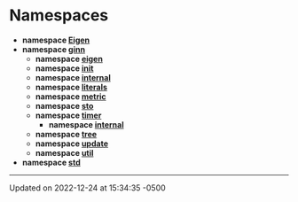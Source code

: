# Namespaces



* **namespace [Eigen](api/Namespaces/namespace_eigen.md)** 
* **namespace [ginn](api/Namespaces/namespaceginn.md)** 
    * **namespace [eigen](api/Namespaces/namespaceginn_1_1eigen.md)** 
    * **namespace [init](api/Namespaces/namespaceginn_1_1init.md)** 
    * **namespace [internal](api/Namespaces/namespaceginn_1_1internal.md)** 
    * **namespace [literals](api/Namespaces/namespaceginn_1_1literals.md)** 
    * **namespace [metric](api/Namespaces/namespaceginn_1_1metric.md)** 
    * **namespace [sto](api/Namespaces/namespaceginn_1_1sto.md)** 
    * **namespace [timer](api/Namespaces/namespaceginn_1_1timer.md)** 
        * **namespace [internal](api/Namespaces/namespaceginn_1_1timer_1_1internal.md)** 
    * **namespace [tree](api/Namespaces/namespaceginn_1_1tree.md)** 
    * **namespace [update](api/Namespaces/namespaceginn_1_1update.md)** 
    * **namespace [util](api/Namespaces/namespaceginn_1_1util.md)** 
* **namespace [std](api/Namespaces/namespacestd.md)** 



-------------------------------

Updated on 2022-12-24 at 15:34:35 -0500
